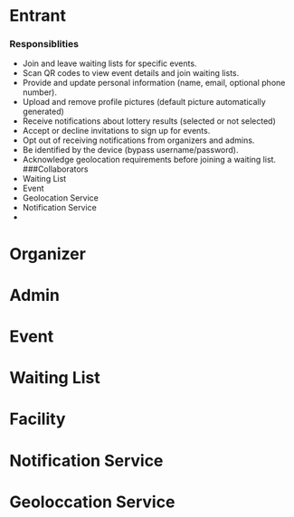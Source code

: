 # Entrant
### Responsiblities
- Join and leave waiting lists for specific events.
- Scan QR codes to view event details and join waiting lists.
- Provide and update personal information (name, email, optional phone number).
- Upload and remove profile pictures (default picture automatically generated)
- Receive notifications about lottery results (selected or not selected)
- Accept or decline invitations to sign up for events.
- Opt out of receiving notifications from organizers and admins.
- Be identified by the device (bypass username/password).
- Acknowledge geolocation requirements before joining a waiting list.
###Collaborators
- Waiting List
- Event
- Geolocation Service
- Notification Service
- 
# Organizer
# Admin
# Event
# Waiting List
# Facility
# Notification Service
# Geoloccation Service
